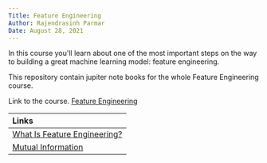 ```yaml
---
Title: Feature Engineering
Author: Rajendrasinh Parmar
Date: August 28, 2021
---
```


In this course you'll learn about one of the most important steps on the way to building a great machine learning model: feature engineering. 

This repository contain jupiter note books for the whole Feature Engineering course.

Link to the course. [Feature Engineering](https://www.kaggle.com/learn/feature-engineering)

| Links                                                            |
|:-----------------------------------------------------------------|
| [What Is Feature Engineering?](./01_What_Is_Feature_Engineering) |
| [Mutual Information](./02_Mutual_Information)                    |
